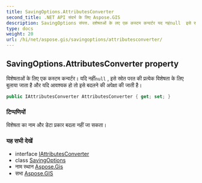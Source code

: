 ```yaml
---
title: SavingOptions.AttributesConverter
second_title: .NET API संदर्भ के लिए Aspose.GIS
description: SavingOptions संपत्त. वशेषतओं के लए एक कस्टम कन्वर्टर यद नहंnull  इसे स्रत परत क प्रत्येक वशेषत के लए बुलय जत है और यद आवश्यक ह त इसे बदलने क अपेक्ष क जत है
type: docs
weight: 20
url: /hi/net/aspose.gis/savingoptions/attributesconverter/
---
```

## SavingOptions.AttributesConverter property

विशेषताओं के लिए एक कस्टम कन्वर्टर। यदि नहीं`null` , इसे स्रोत परत की प्रत्येक विशेषता के लिए बुलाया जाता है और यदि आवश्यक हो तो इसे बदलने की अपेक्षा की जाती है।

```csharp
public IAttributesConverter AttributesConverter { get; set; }
```

### टिप्पणियों

विशेषता का नाम और डेटा प्रकार बदला नहीं जा सकता।

### यह सभी देखें

* interface [IAttributesConverter](../../iattributesconverter/)
* class [SavingOptions](../)
* नाम स्थान [Aspose.Gis](../../savingoptions/)
* सभा [Aspose.GIS](../../../)



